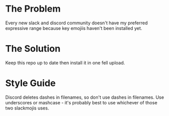 # The Problem
Every new slack and discord community doesn't have my preferred expressive range because key emojiis haven't
been installed yet.

# The Solution
Keep this repo up to date then install it in one fell upload. 

# Style Guide
Discord deletes dashes in filenames, so don't use dashes in filenames. 
Use underscores or mashcase - it's probably best to use whichever of those two slackmojis uses. 
